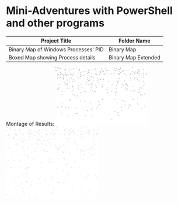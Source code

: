 # Mini-Adventures with PowerShell and other programs

| Project Title | Folder Name |
| --- | --- |
| Binary Map of Windows Processes' PID | Binary Map |
| Boxed Map showing Process details | Binary Map Extended |


Montage of Results:
<img src="https://github.com/L-Sva/adventures/blob/main/PowerShell%20Mini-Adventures/Binary%20Map/out.png" width=50% title="Binary map of PID distribution">
<img src="https://github.com/L-Sva/adventures/blob/main/PowerShell%20Mini-Adventures/Binary%20Map%20Extended/all.png" width=50% title="Boxed Map showing Process details">


